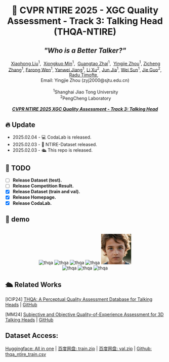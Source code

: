 # <div align="center">🚀 CVPR NTIRE 2025 - XGC Quality Assessment - Track 3: Talking Head (THQA-NTIRE)</div> 
##  <div align="center"> <i>"Who is a Better Talker?"</i></div> 
<p align="center">  <a href="">Xiaohong Liu</a><sup>1</sup>,  <a href="">Xiongkuo Min</a><sup>1</sup>,   <a href="">Guangtao Zhai</a><sup>1</sup>,   <a href="">Yingjie Zhou</a><sup>1</sup>,  <a href="">Zicheng Zhang</a><sup>1</sup>,  <a href="">Farong Wen</a><sup>1</sup>,  <a href="">Yanwei Jiang</a><sup>1</sup>,  <a href="">Li Xu</a><sup>2</sup>,  <a href="">Jun Jia</a><sup>1</sup>,  <a href="">Wei Sun</a><sup>1</sup>,  <a href="">Jie Guo</a><sup>2</sup>,  <a href="">Radu Timofte</a>,   <br> Email: Yingjie Zhou (zyj2000@sjtu.edu.cn) <br><br>  <sup>1</sup>Shanghai Jiao Tong University<br>  <sup>2</sup>PengCheng Laboratory <br>  <br><i><strong><a href='https://eccv2024.ecva.net/' target='_blank'>CVPR NTIRE 2025 XGC Quality Assessment - Track 3: Talking Head</a></strong></i></p>
<!-- Organized by Shanghai Jiao Tong University and Pengcheng Laboratory  -->

## 🔥 Update
- 2025.02.04 - 💻 CodaLab is released.
- 2025.02.03 - 🎉 NTIRE-Dataset released.
- 2025.02.03 - 🛳️ This repo is released.


## 📅 TODO

- [ ] **Release Dataset (test).**
- [ ] **Release Competition Result.**
- [x] **Release Dataset (train and val).**
- [x] **Release Homepage.**
- [x] **Release CodaLab.**

## 👀 demo
<p align="center">

<br/>
<img alt="thqa" src="./pic/2_fooocus_common_voice_en_35058329_audio2head.gif" width="19%">
<img alt="thqa" src="./pic/2_fooocus_common_voice_en_35058329_dreamtalk.gif" width="19%"> 
<img alt="thqa" src="./pic/2_fooocus_common_voice_en_35058329_emogen.gif" width="19%">
<img alt="thqa" src="./pic/2_fooocus_common_voice_en_35058329_sadtalker.gif" width="19%">
<img alt="thqa" src="./pic/2_fooocus_common_voice_en_35058329_wavlip.gif" width="19%">
<br/>
<img alt="thqa" src="./pic/6795937_SEN_go_change_your_shoes_before_you_turn_around_qp_level_7.gif" width="30%">
<img alt="thqa" src="./pic/6795937_SEN_go_change_your_shoes_before_you_turn_around_qt_level_5.gif" width="30%">
<img alt="thqa" src="./pic/6795937_SEN_go_change_your_shoes_before_you_turn_around_qt_level_7.gif" width="30%"> 
<br/>

## 🛳️ Related Works
[ICIP24] [THQA: A Perceptual Quality Assessment Database for Talking Heads](https://arxiv.org/abs/2404.09003) | [GitHub](https://github.com/zyj-2000/THQA)

[MM24] [Subjective and Objective Quality-of-Experience Assessment for 3D Talking Heads](https://dl.acm.org/doi/10.1145/3664647.3680964) | [GitHub](https://github.com/zyj-2000/THQA-3D)

## Dataset Access:

[Huggingface: All in one](https://huggingface.co/datasets/zyj2000/THQA-NTIRE/tree/main) | [百度网盘: train.zip](https://pan.baidu.com/s/1sCk5y4FFm5QwW4VhZojDAQ?pwd=thqa) | [百度网盘: val.zip](https://pan.baidu.com/s/1MSZq0Ol-pbVdJ5HqDjJ96g?pwd=thqa) | [Github: thqa_ntire_train.csv](https://github.com/zyj-2000/THQA-NTIRE/blob/main/thqa_ntire_train.csv)



